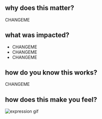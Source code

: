 ## why does this matter?
CHANGEME

## what was impacted?
- CHANGEME
- CHANGEME
- CHANGEME

## how do you know this works?
CHANGEME

## how does this make you feel?
![expression gif](express_yourself.gif)
